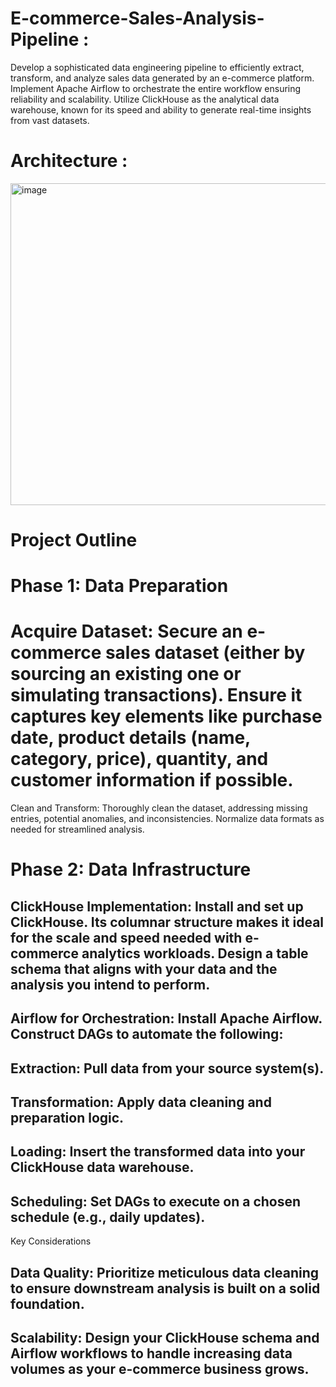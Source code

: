 # E-commerce-Sales-Analysis-Pipeline :
Develop a sophisticated data engineering pipeline to efficiently extract, transform, and analyze sales data generated by an e-commerce platform. Implement Apache Airflow to orchestrate the entire workflow ensuring reliability and scalability. Utilize ClickHouse as the analytical data warehouse, known for its speed and ability to generate real-time insights from vast datasets.
# Architecture : 
<img width="515" alt="image" src="https://github.com/ChaitanyaOriganti/E-commerce-Sales-Pipeline/assets/30841887/49db052a-2b91-47cc-a283-2f78a75761a0">

# Project Outline

# Phase 1: Data Preparation

# Acquire Dataset: Secure an e-commerce sales dataset (either by sourcing an existing one or simulating transactions). Ensure it captures key elements like purchase date, product details (name, category, price), quantity, and customer information if possible.
Clean and Transform: Thoroughly clean the dataset, addressing missing entries, potential anomalies, and inconsistencies. Normalize data formats as needed for streamlined analysis.

#  Phase 2: Data Infrastructure
## ClickHouse Implementation: Install and set up ClickHouse. Its columnar structure makes it ideal for the scale and speed needed with e-commerce analytics workloads. Design a table schema that aligns with your data and the analysis you intend to perform.

## Airflow for Orchestration: Install Apache Airflow. Construct DAGs to automate the following:
## Extraction: Pull data from your source system(s).
## Transformation: Apply data cleaning and preparation logic.
## Loading: Insert the transformed data into your ClickHouse data warehouse.
## Scheduling: Set DAGs to execute on a chosen schedule (e.g., daily updates).
Key Considerations

## Data Quality: Prioritize meticulous data cleaning to ensure downstream analysis is built on a solid foundation.
## Scalability: Design your ClickHouse schema and Airflow workflows to handle increasing data volumes as your e-commerce business grows. 




